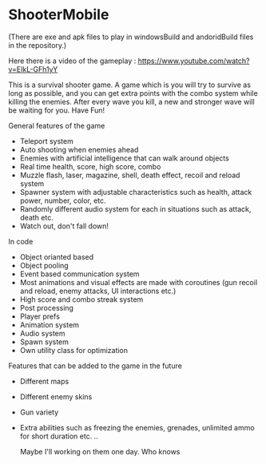 # ShooterMobile
(There are exe and apk files to play in windowsBuild and andoridBuild files in the repository.)

Here there is a video of the gameplay : https://www.youtube.com/watch?v=EIkL-GFh1yY

This is a survival shooter game. A game which is you will try to survive as long as possible, 
and you can get extra points with the combo system while killing the enemies.
After every wave you kill, a new and stronger wave will be waiting for you. Have Fun!

General features of the game
- Teleport system
- Auto shooting when enemies ahead
- Enemies with artificial intelligence that can walk around objects
- Real time health, score, high score, combo
- Muzzle flash, laser, magazine, shell, death effect, recoil and reload system
- Spawner system with adjustable characteristics such as health, attack power, number, color, etc.
- Randomly different audio system for each in situations such as attack, death etc.
- Watch out, don't fall down!

In code
- Object orianted based 
- Object pooling
- Event based communication system
- Most animations and visual effects are made with coroutines (gun recoil and reload, enemy attacks, UI interactions etc.)
- High score and combo streak system
- Post processing
- Player prefs
- Animation system
- Audio system
- Spawn system
- Own utility class for optimization

Features that can be added to the game in the future
- Different maps
- Different enemy skins
- Gun variety
- Extra abilities such as freezing the enemies, grenades, unlimited ammo for short duration etc.
..

	Maybe I'll working on them one day. Who knows
